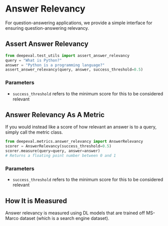 # Answer Relevancy

For question-answering applications, we provide a simple interface for ensuring question-answering relevancy.

## Assert Answer Relevancy

```python
from deepeval.test_utils import assert_answer_relevancy
query = "What is Python?"
answer = "Python is a programming language?"
assert_answer_relevancy(query, answer, success_threshold=0.5)
```

### Parameters

- `success_threshold` refers to the minimum score for this to be considered relevant

## Answer Relevancy As A Metric

If you would instead like a score of how relevant an answer is to a query, simply call the metric class.

```python
from deepeval.metrics.answer_relevancy import AnswerRelevancy
scorer = AnswerRelevancy(success_threshold=0.5)
scorer.measure(query=query, answer=answer)
# Returns a floating point number between 0 and 1
```

### Parameters

- `success_threshold` refers to the minimum score for this to be considered relevant

## How It is Measured

Answer relevancy is measured using DL models that are trained off MS-Marco dataset (which is a search engine dataset).
